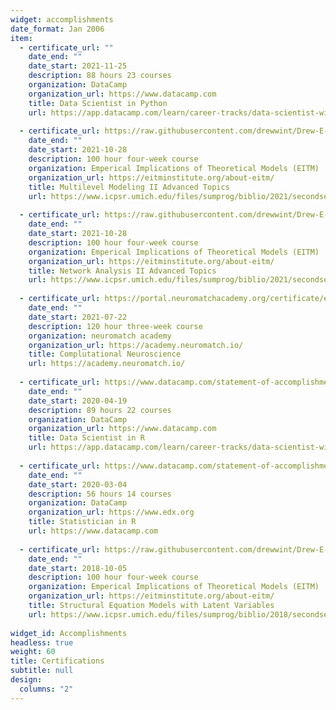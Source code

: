 ```yaml
---
widget: accomplishments
date_format: Jan 2006
item:
  - certificate_url: ""
    date_end: ""
    date_start: 2021-11-25
    description: 88 hours 23 courses
    organization: DataCamp
    organization_url: https://www.datacamp.com
    title: Data Scientist in Python
    url: https://app.datacamp.com/learn/career-tracks/data-scientist-with-python?version=5
    
  - certificate_url: https://raw.githubusercontent.com/drewwint/Drew-E-Winters.site/master/static/uploads/EITM%20certificatoin%20MLM%20and%20network%20analysis.pdf
    date_end: ""
    date_start: 2021-10-28
    description: 100 hour four-week course
    organization: Emperical Implications of Theoretical Models (EITM)
    organization_url: https://eitminstitute.org/about-eitm/
    title: Multilevel Modeling II Advanced Topics
    url: https://www.icpsr.umich.edu/files/sumprog/biblio/2021/secondsession/Poe--Multilevel%20Models%20II.pdf
    
  - certificate_url: https://raw.githubusercontent.com/drewwint/Drew-E-Winters.site/master/static/uploads/EITM%20certificatoin%20MLM%20and%20network%20analysis.pdf
    date_end: ""
    date_start: 2021-10-28
    description: 100 hour four-week course
    organization: Emperical Implications of Theoretical Models (EITM)
    organization_url: https://eitminstitute.org/about-eitm/
    title: Network Analysis II Advanced Topics
    url: https://www.icpsr.umich.edu/files/sumprog/biblio/2021/secondsession/Chyzh--Network%20Analysis%20II.pdf
    
  - certificate_url: https://portal.neuromatchacademy.org/certificate/e2418d20-2d51-4555-99c5-cd2c14eebec9
    date_end: ""
    date_start: 2021-07-22
    description: 120 hour three-week course
    organization: neuromatch academy
    organization_url: https://academy.neuromatch.io/
    title: Complutational Neuroscience
    url: https://academy.neuromatch.io/
    
  - certificate_url: https://www.datacamp.com/statement-of-accomplishment/track/52d17b78fb0bfd5166ad2ea1381625bf185ceb3b
    date_end: ""
    date_start: 2020-04-19
    description: 89 hours 22 courses
    organization: DataCamp
    organization_url: https://www.datacamp.com
    title: Data Scientist in R
    url: https://app.datacamp.com/learn/career-tracks/data-scientist-with-r?version=3
    
  - certificate_url: https://www.datacamp.com/statement-of-accomplishment/track/f98d98ac68b234e1afe42a8540de5c4a7fec7f2d
    date_end: ""
    date_start: 2020-03-04
    description: 56 hours 14 courses
    organization: DataCamp
    organization_url: https://www.edx.org
    title: Statistician in R
    url: https://www.datacamp.com
    
  - certificate_url: https://raw.githubusercontent.com/drewwint/Drew-E-Winters.site/master/static/uploads/EITM%20certification%20in%20SEM.pdf
    date_end: ""
    date_start: 2018-10-05
    description: 100 hour four-week course
    organization: Emperical Implications of Theoretical Models (EITM)
    organization_url: https://eitminstitute.org/about-eitm/
    title: Structural Equation Models with Latent Variables
    url: https://www.icpsr.umich.edu/files/sumprog/biblio/2018/secondsession/Structural%20Equation%20Models%20with%20Latent%20Variables%202018%20-%20Douglas%20Baer.pdf
    
widget_id: Accomplishments
headless: true
weight: 60
title: Certifications
subtitle: null
design:
  columns: "2"
---
```

